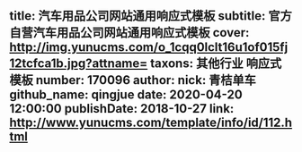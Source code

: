 title: 汽车用品公司网站通用响应式模板
subtitle: 官方自营汽车用品公司网站通用响应式模板
cover: http://img.yunucms.com/o_1cqq0lclt16u1of015fj12tcfca1b.jpg?attname=
taxons: 其他行业 响应式模板
number: 170096
author:
  nick: 青桔单车
  github_name: qingjue
date: 2020-04-20 12:00:00
publishDate: 2018-10-27
link: http://www.yunucms.com/template/info/id/112.html
---